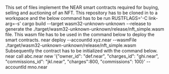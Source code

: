 This set of files implement the NEAR smart contracts required for buying, selling and auctioning of an NFT. 
This repository has to be cloned in to a workspace and the below command has to be run
RUSTFLAGS='-C link-arg=-s' cargo build --target wasm32-unknown-unknown --release
to generate the ./target/wasm32-unknown-unknown/release/nft_simple.wasm file. 
This wasm file has to be used in the command below to deploy the smart contracts. 
near deploy --accountId xyz.near --wasmFile ./target/wasm32-unknown-unknown/release/nft_simple.wasm
Subsequently the contract has to be initialized with the command below.
near call abc.near new '{"owner_id": "def.near", "charges_id": "ghi.near", "commissions_id": "jkl.near", "charges":800, "commissions": 100}' --accountId mno.near
